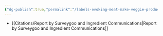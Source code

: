 ```yaml
---
{"dg-publish":true,"permalink":"/labels-evoking-meat-make-veggie-products-more-appealing-to-onmis-and-veggies-but-less-appealing-to-vegans/","tags":["#consumer_attitudes","#alternative_proteins","#labelling","#plant_based_alternative_proteins"],"created":"2025-10-23T17:42:44.040+01:00","updated":"2025-10-23T18:06:08.688+01:00"}
---
```


- [[Citations/Report by Surveygoo and Ingredient Communications\|Report by Surveygoo and Ingredient Communications]]